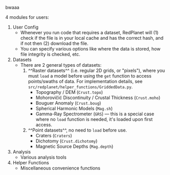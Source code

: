 bwaaa

4 modules for users:

1. User Config
    - Whenever you run code that requires a dataset, RedPlanet will (1) check if the file is in your local cache and has the correct hash, and if not then (2) download the file.
    - You can specify various options like where the data is stored, how file integrity is checked, etc.
2. Datasets
    - There are 2 general types of datasets:
        1. ^^Raster datasets^^ (i.e. regular 2D grids, or "pixels"), where you must `load` a model before using the `get` function to access points/swaths of data. For implementation details, see `src/redplanet/helper_functions/GriddedData.py`.
            - Topography / DEM (`Crust.topo`)
            - Mohorovičić Discontinuity / Crustal Thickness (`Crust.moho`)
            - Bouguer Anomaly (`Crust.boug`)
            - Spherical Harmonic Models (`Mag.sh`)
            - Gamma-Ray Spectrometer (`GRS`) — this is a special case where no `load` function is needed, it's loaded upon first access.
        2. ^^Point datasets^^, no need to `load` before use.
            - Craters (`Craters`)
            - Dichotomy (`Crust.dichotomy`)
            - Magnetic Source Depths (`Mag.depth`)
3. Analysis
    - Various analysis tools
4. Helper Functions
    - Miscellaneous convenience functions

